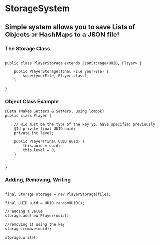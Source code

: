 # StorageSystem


## Simple system allows you to save Lists of Objects or HashMaps to a JSON file!

### The Storage Class

```

public class PlayerStorage extends JsonStorage<UUID, Player> {

    public PlayerStorage(final File yourFile) {
        super(yourFile, Player.class);
    }

}

```

### Object Class Example

```
@Data (Makes Getters & Setters, using lombok)
public class Player {

    // @Id must be the type of the key you have specified previously
    @Id private final UUID uuid;
    private int level;

    public Player(final UUID uuid) {
        this.uuid = uuid;
        this.level = 0;
    }


}

```

### Adding, Removing, Writing

```

final Storage storage = new PlayerStorage(file);

final UUID uuid = UUID.randomUUID();

// adding a value
storage.add(new Player(uuid));

//removing it using the key
storage.remove(uuid);

storage.write()
```
